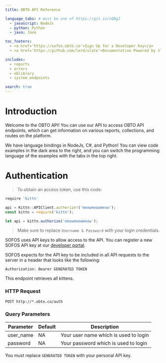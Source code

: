```yaml
---
title: OBTO API Reference

language_tabs: # must be one of https://git.io/vQNgJ
  - javascript: NodeJs
  - python: Python
  - java: Java

toc_footers:
  - <a href='https://sofos.obto.co'>Sign Up for a Developer Key</a>
  - <a href='https://github.com/lord/slate'>Documentation Powered by Slate</a>

includes:
  - reports
  - errors
  - oblibrary
  - system_endpoints

search: true
---
```


# Introduction

Welcome to the OBTO API! You can use our API to access OBTO API endpoints, which can get information on various reports, collections, and routes on the platform.

We have language bindings in NodeJs, C#, and Python! You can view code examples in the dark area to the right, and you can switch the programming language of the examples with the tabs in the top right.

# Authentication

> To obtain an access token, use this code:

```javascript
require 'kittn'

api = Kittn::APIClient.authorize!('meowmeowmeow');
const kittn = require('kittn');

let api = kittn.authorize('meowmeowmeow');

```

> Make sure to replace `Username & Password` with your login credentials.

SOFOS uses API keys to allow access to the API. You can register a new SOFOS API key at our [developer portal](http://sofos.obto.co/developers).

SOFOS expects for the API key to be included in all API requests to the server in a header that looks like the following:

`Authorization: Bearer GENERATED TOKEN`

This endpoint retrieves all kittens.

### HTTP Request

`POST http://*.obto.co/auth`

### Query Parameters

Parameter | Default | Description
--------- | ------- | -----------
user_name | NA    | Your user name which is used to login
password  | NA    | Your password which is used to login

<aside class="notice">
You must replace <code>GENERATED TOKEN</code> with your personal API key.
</aside>

